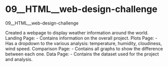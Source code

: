# 09__HTML__web-design-challenge
09__HTML__web-design-challenge

Created a webpage to display weather information around the world.
Landing Page:
    - Contains information on the overall project.
Plots Page:
    - Has a dropdown to the various analysis: temperature, humidity, cloudiness, wind speed.
Comparison Page:
    - Contains all graphs to show the difference between each one.
Data Page:
    - Contains the dataset used for the project and analysis.